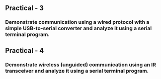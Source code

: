 ## Practical - 3 
### Demonstrate communication using a wired protocol with a simple USB-to-serial converter and analyze it using a serial terminal program.


## Practical - 4 
### Demonstrate wireless (unguided) communication using an IR transceiver and analyze it using a serial terminal program. 
